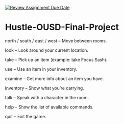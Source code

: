 [![Review Assignment Due Date](https://classroom.github.com/assets/deadline-readme-button-22041afd0340ce965d47ae6ef1cefeee28c7c493a6346c4f15d667ab976d596c.svg)](https://classroom.github.com/a/1iiD0MUI)
# Hustle-OUSD-Final-Project

north / south / east / west – Move between rooms.

look – Look around your current location.

take <item> – Pick up an item (example: take Focus Sash).

use <item> – Use an item in your inventory.

examine <item> – Get more info about an item you have.

inventory – Show what you’re carrying.

talk <npc> – Speak with a character in the room.

help – Show the list of available commands.

quit – Exit the game.